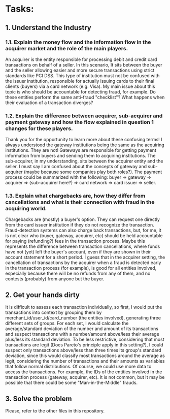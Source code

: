 # Tasks:

## 1. Understand the Industry

### 1.1. Explain the money flow and the information flow in the acquirer market and the role of the main players.

An acquirer is the entity responsible for processing debit and credit card transactions on behalf of a seller. In this scenario, It sits between the buyer and the seller allowing easier and more secure transactions using strict standards like PCI DSS. This type of institution must not be confused with the issuer institution, responsible for actually issuing cards to their final clients (buyers) via a card network (e.g. Visa). My main issue about this topic is who should be accountable for detecting fraud, for example. Do these entities perform the same anti-fraud "checklist"? What happens when their evaluation of a transaction diverges?

### 1.2. Explain the difference between acquirer, sub-acquirer and payment gateway and how the flow explained in question 1 changes for these players.

Thank you for the opportunity to learn more about these confusing terms! I always understood the gateway institutions being the same as the acquiring institutions. They are not! Gateways are responsible for getting payment information from buyers and sending them to acquiring institutions. The sub-acquirer, in my understanding, sits between the acquirer entity and the seller. I must say I am confused about the concepts of gateway and sub-acquirer (maybe because some companies play both roles?). The payment process could be summarized with the following: buyer => gateway => acquirer => (sub-acquirer here?) => card network => card issuer => seller.

### 1.3. Explain what chargebacks are, how they differ from cancellations and what is their connection with fraud in the acquiring world.

Chargebacks are (mostly) a buyer's option. They can request one directly from the card issuer institution if they do not recognize the transaction. Fraud-detection systems can also charge back transactions, but, for me, it is not clear who (buyer, gateway, acquirer, etc) should be held accountable for paying (refunding?) fees in the transaction process. Maybe this represents the difference between transaction cancellations, where funds have not (yet) left the buyer's account, even if they are shown in their account statement for a short period. I guess that in the acquirer setting, the cancellation of transactions by the acquirer when a fraud is detected early in the transaction process (for example), is good for all entities involved, especially because there will be no refunds from any of them, and no contests (probably) from anyone but the buyer.

## 2. Get your hands dirty

It is difficult to assess each transaction individually, so first, I would put the transactions into context by grouping them by merchant_id/user_id/card_number (the entities involved), generating three different sets of groups. For each set, I would calculate the average/standard deviation of the number and amount of its transactions and suspect transactions with a number/amount above/less their average plus/less its standard deviation. To be less restrictive, considering that most transactions are legit (Does Pareto's principle apply in this setting?), I could suspect only transactions above/less than three times its group's standard deviation, since this would classify most transactions around the average as legit, considering the number of transactions and their amounts as variables that follow normal distributions. Of course, we could use more data to access the transactions. For example, the IDs of the entities involved in the transaction process (gateway, acquirer, etc). It is not common, but It may be possible that there could be some "Man-in-the-Middle" frauds.

## 3. Solve the problem

Please, refer to the other files in this repository.
